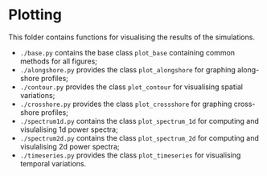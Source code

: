 # Plotting

This folder contains functions for visualising the results of the simulations.

* `./base.py` contains the base class `plot_base` containing common methods for all figures;
* `./alongshore.py` provides the class `plot_alongshore` for graphing along-shore profiles;
* `./contour.py` provides the class `plot_contour` for visualising spatial variations;
* `./crosshore.py` provides the class `plot_crossshore` for graphing cross-shore profiles;
* `./spectrum1d.py` contains the class `plot_spectrum_1d` for computing and visulalising 1d power spectra;
* `./spectrum2d.py` contains the class `plot_spectrum_2d` for computing and visulalising 2d power spectra;
* `./timeseries.py` provides the class `plot_timeseries` for visualising temporal variations.
